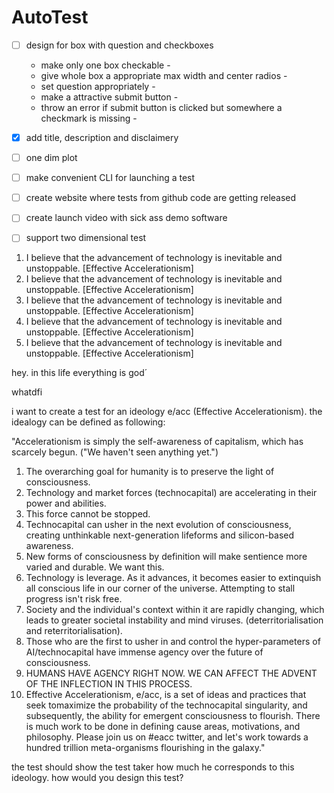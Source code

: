 # AutoTest

- [ ] design for box with question and checkboxes
    - make only one box checkable - 
    - give whole box a appropriate max width and center radios - 
    - set question appropriately - 
    - make a attractive submit button - 
    - throw an error if submit button is clicked but somewhere a checkmark is missing - 
- [x] add title, description and disclaimery
- [ ] one dim plot
- [ ] make convenient CLI for launching a test
- [ ] create website where tests from github code are getting released
- [ ] create launch video with sick ass demo software 
- [ ] support two dimensional test


1. I believe that the advancement of technology is inevitable and unstoppable. [Effective Accelerationism]
2. I believe that the advancement of technology is inevitable and unstoppable. [Effective Accelerationism]
3. I believe that the advancement of technology is inevitable and unstoppable. [Effective Accelerationism]
4. I believe that the advancement of technology is inevitable and unstoppable. [Effective Accelerationism]
5. I believe that the advancement of technology is inevitable and unstoppable. [Effective Accelerationism]

hey. in this life everything is god´


whatdfi 


i want to create a test for an ideology e/acc (Effective Accelerationism). the idealogy can be defined as following:

"Accelerationism is simply the self-awareness of capitalism, which has scarcely begun. ("We haven't seen anything yet.")
1. The overarching goal for humanity is to preserve the light of consciousness.
2. Technology and market forces (technocapital) are accelerating in their power and abilities.
3. This force cannot be stopped.
4. Technocapital can usher in the next evolution of consciousness, creating unthinkable next-generation lifeforms and silicon-based awareness.
5. New forms of consciousness by definition will make sentience more varied and durable. We want this.
6. Technology is leverage. As it advances, it becomes easier to extinquish all conscious life in our corner of the universe.
Attempting to stall progress isn't risk free.
7. Society and the individual's context within it are rapidly changing, which leads to greater societal instability and mind viruses. (deterritorialisation and reterritorialisation).
8. Those who are the first to usher in and control the hyper-parameters of AI/technocapital have immense agency over the future of consciousness.
9. HUMANS HAVE AGENCY RIGHT NOW. WE CAN AFFECT THE ADVENT OF THE
INFLECTION IN THIS PROCESS.
10. Effective Accelerationism, e/acc, is a set of ideas and
practices that seek tomaximize the probability of the
technocapital singularity, and subsequently, the ability for
emergent consciousness to flourish. There is much work to be done in defining cause areas, motivations,
and philosophy. Please join us on #eacc twitter, and let's work
towards a hundred trillion meta-organisms flourishing in the galaxy."

the test should show the test taker how much he corresponds to this ideology. how would you design this test?

